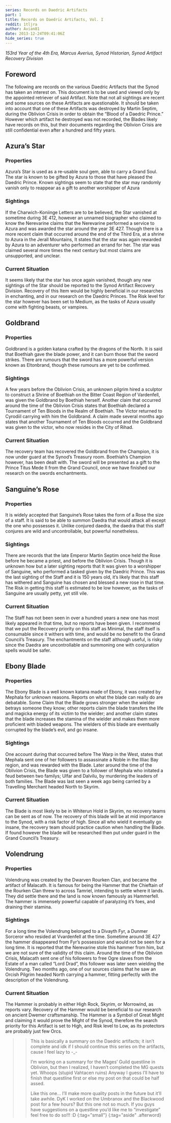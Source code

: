 ```yaml
---
series: Records on Daedric Artifacts
part: 1
title: Records on Daedric Artifacts, Vol. I
reddit: 1tljra
author: Avian81
date: 2013-12-24T09:41:06Z
hide_series: true
---
```


*153rd Year of the 4th Era, Marcus Averius, Synod Historian, Synod Artifact*
*Recovery Division*

## Foreword

The following are records on the various Daedric Artifacts that the Synod has
taken an interest on. This document is to be used and viewed only by the
appointed retriever of said Artifact. Note that not all sightings are recent and
some sources on these Artifacts are questionable. It should be taken into
account that one of these Artifacts was destroyed by Martin Septim, during the
Oblivion Crisis in order to obtain the “Blood of a Daedric Prince.” However
which artifact he destroyed was not recorded, the Blades likely have records on
this, but their documents regarding the Oblivion Crisis are still confidential
even after a hundred and fifty years.

## Azura’s Star

### Properties

Azura’s Star is used as a re-usable soul gem, able to carry a Grand Soul. The
star is known to be gifted by Azura to those that have pleased the Daedric
Prince. Known sightings seem to state that the star may randomly vanish only to
reappear as a gift to another worshipper of Azura

### Sightings

If the Charwich-Koniinge Letters are to be believed, the Star vanished at
sometime during 3E 412, however an unnamed biographer who claimed to know the
Nerevarine claims that the Nerevarine performed a service to Azura and was
awarded the star around the year 3E 427. Though there is a more recent claim
that occurred around the end of the Third Era, at a shrine to Azura in the
Jerall Mountains, It states that the star was again rewarded by Azura to an
adventurer who performed an errand for her. The star was claimed several more
times the next century but most claims are unsupported, and unclear.

### Current Situation

It seems likely that the star has once again vanished, though any new sightings
of the Star should be reported to the Synod Artifact Recovery Division. Recovery
of this Item would be highly beneficial in our researches in enchanting, and in
our research on the Daedric Princes. The Risk level for the star however has
been set to Medium, as the tasks of Azura usually come with fighting beasts, or
vampires.

## Goldbrand

### Properties

Goldbrand is a golden katana crafted by the dragons of the North. It is said
that Boethiah gave the blade power, and it can burn those that the sword
strikes. There are rumours that the sword has a more powerful version known as
Eltonbrand, though these rumours are yet to be confirmed.

### Sightings

A few years before the Oblivion Crisis, an unknown pilgrim hired a sculptor to
construct a Shrine of Boethiah on the Bitter Coast Region of Vardenfell, was
given the Goldbrand by Boethiah herself. Another claim that occurred around the
time of the Oblivion Crisis states that Boethiah declared a Tournament of Ten
Bloods in the Realm of Boethiah. The Victor returned to Cyrodiil carrying with
him the Goldbrand. A claim made several months ago states that another
Tournament of Ten Bloods occurred and the Goldbrand was given to the victor, who
now resides in the City of Rihad.

### Current Situation

The recovery team has recovered the Goldbrand from the Champion, it is now under
guard at the Synod’s Treasury room. Boethiah’s Champion however, has been dealt
with. The sword will be presented as a gift to the Prince Titus Mede II from the
Grand Council, once we have finished our research on the swords enchantments.

## Sanguine’s Rose

### Properties

It is widely accepted that Sanguine’s Rose takes the form of a Rose the size of
a staff. It is said to be able to summon Daedra that would attack all except the
one who possesses it. Unlike conjured daedra, the daedra that this staff
conjures are wild and uncontrollable, but powerful nonetheless.

### Sightings

There are records that the late Emperor Martin Septim once held the Rose before
he became a priest, and before the Oblivion Crisis. Though it is unknown how but
a later sighting reports that It was given to a worshipper of Sanguine, who
performed a tasked given by the Daedric Prince. This was the last sighting of
the Staff and it is 150 years old, it’s likely that this staff has withered and
Sanguine has chosen and blessed a new rose in that time. The Risk in getting
this staff is estimated to be low however, as the tasks of Sanguine are usually
petty, yet still vile.

### Current Situation

The Staff has not been seen in over a hundred years a new one has most likely
appeared in that time, but no reports have been given. I recommend that we put
the Recovery priority on this staff as Minimal, the staff itself is consumable
since it withers with time, and would be no benefit to the Grand Council’s
Treasury. The enchantments on the staff although useful, is risky since the
Daedra are uncontrollable and summoning one with conjuration spells would be
safer.

## Ebony Blade

### Properties

The Ebony Blade is a well known katana made of Ebony, it was created by Mephala
for unknown reasons. Reports on what the blade can really do are debatable. Some
Claim that the Blade grows stronger when the wielder betrays someone they know;
other reports claim the blade transfers the life and magicka energy of its
victim to the wielder; and another claim states that the blade increases the
stamina of the wielder and makes them more proficient with bladed weapons. The
wielders of this blade are eventually corrupted by the blade’s evil, and go
insane.

### Sightings

One account during that occurred before The Warp in the West, states that
Mephala sent one of her followers to assassinate a Noble in the Illiac Bay
region, and was rewarded with the Blade. Later around the time of the Oblivion
Crisis, the Blade was given to a follower of Mephala who initated a feud between
two familys; Ulfar and Dalvilu, by murdering the leaders of both families. The
Blade was last seen a week ago being carried by a Travelling Merchant headed
North to Skyrim.

### Current Situation

The Blade is most likely to be in Whiterun Hold in Skyrim, no recovery teams can
be sent as of now. The recovery of this blade will be at mid importance to the
Synod, with a risk factor of high. Since all who wield it eventually go insane,
the recovery team should practice caution when handling the Blade. If found
however the blade will be researched then put under guard in the Grand Council’s
Treasury.

## Volendrung

### Properties

Volendrung was created by the Dwarven Rourken Clan, and became the artifact of
Malacath. It is famous for being the Hammer that the Chieftain of the Rourken
Clan threw to across Tamriel, intending to settle where it lands. They did
settle there and the land is now known famously as Hammerfell. The hammer is
immensely powerful capable of paralyzing it’s foes, and draining their stamina.

### Sightings

For a long time the Volendrung belonged to a Divayth Fyr, a Dunmer Sorceror who
resided at Vvardenfell at the time. Sometime around 3E 427 the hammer
disappeared from Fyr’s possession and would not be seen for a long time. It is
reported that the Nerevarine stole this hammer from him, but we are not sure of
the validity of this claim. Around the time of the Oblivion Crisis, Malacath
sent one of his followers to free Ogre slaves from the Estate of a man called
“Lord Drad”, this follower was later seen wielding the Volendrung. Two months
ago, one of our sources claims that he saw an Orcish Pilgrim headed North
carrying a hammer, fitting perfectly with the description of the Volendrung.

### Current Situation

The Hammer is probably in either High Rock, Skyrim, or Morrowind, as reports
vary. Recovery of the Hammer would be beneficial to our research on ancient
Dwemer craftsmanship. The Hammer is a Symbol of Great Might and claiming it
would prove the Might of the Synod, therefore the search priority for this
Artifact is set to High, and Risk level to Low, as its protectors are probably
just few Orcs.

> > This is basically a summary on the Daedric artifacts; it isn’t complete and
> > idk if I should continue this series on the artifacts, cause I feel lazy to
> > -_-
> >
> > I’m working on a summary for the Mages’ Guild questline in Oblivion, but
> > then I realized, I haven’t completed the MG quests yet. Whoops (stupid
> > Vahtacen ruins) Anyway I guess I’ll have to finish that questline first or
> > else my post on that could be half assed.
> >
> > Like this one… I’ll make more quality posts in the future but it’ll take
> > awhile. DyK I worked on the Umbranox and the Blackwood post for a few hours?
> > But this one not so much. If you guys have suggestions on a questline you’d
> > like me to “investigate” feel free to do so!!! :D
> {:tag="small"}
{:tag="aside" .afterword}

